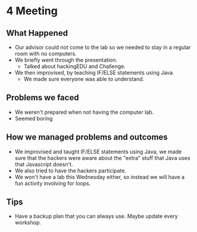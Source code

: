 # 4 Meeting

## What Happened

- Our advisor could not come to the lab so we needed to stay in a regular room
  with no computers.
- We briefly went through the presentation.
  - Talked about hackingEDU and Challenge.
- We then improvised, by teaching IF/ELSE statements using Java.
  - We made sure everyone was able to understand.

## Problems we faced

- We weren't prepared when not having the computer lab.
- Seemed boring

## How we managed problems and outcomes

- We improvised and taught IF/ELSE statements using Java, we made sure that
  the hackers were aware about the "extra" stuff that Java uses that Javascript
  doesn't.
- We also tried to have the hackers participate.
- We won't have a lab this Wednesday either, so instead we will have a fun
  activity involving for loops.

## Tips

- Have a backup plan that you can always use. Maybe update every workshop.
